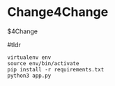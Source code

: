 # Change4Change
$4Change

#tldr
```
virtualenv env
source env/bin/activate
pip install -r requirements.txt
python3 app.py
```
